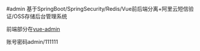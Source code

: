 #admin
基于SpringBoot/SpringSecurity/Redis/Vue前后端分离+阿里云短信验证/OSS存储后台管理系统

前端部分在[vue-admin](https://github.com/zhucj1028/vue-admin)

账号密码admin/111111
